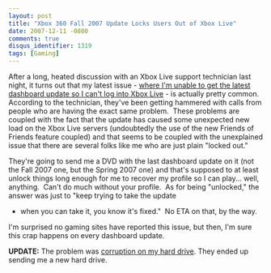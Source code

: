 ```yaml
---
layout: post
title: "Xbox 360 Fall 2007 Update Locks Users Out of Xbox Live"
date: 2007-12-11 -0800
comments: true
disqus_identifier: 1319
tags: [Gaming]
---
```

After a long, heated discussion with an Xbox Live support technician
last night, it turns out that my latest issue - [where I'm unable to get
the latest dashboard update so I can't log into Xbox
Live](/archive/2007/12/10/xbox-live-drm-eating-my-lunch.aspx) - is
actually pretty common.  According to the technician, they've been
getting hammered with calls from people who are having the exact same
problem.  These problems are coupled with the fact that the update has
caused some unexpected new load on the Xbox Live servers (undoubtedly
the use of the new Friends of Friends feature coupled) and that seems to
be coupled with the unexplained issue that there are several folks like
me who are just plain "locked out."

They're going to send me a DVD with the last dashboard update on it (not
the Fall 2007 one, but the Spring 2007 one) and that's supposed to at
least unlock things long enough for me to recover my profile so I can
play... well, anything.  Can't do much without your profile.  As for
being "unlocked," the answer was just to "keep trying to take the update
- when you can take it, you know it's fixed."  No ETA on that, by the
way.

I'm surprised no gaming sites have reported this issue, but then, I'm
sure this crap happens on every dashboard update.

**UPDATE:** The problem was [corruption on my hard
drive](/archive/2008/01/28/status-on-xbox-live-drm-and-dashboard-problems.aspx).
They ended up sending me a new hard drive.

